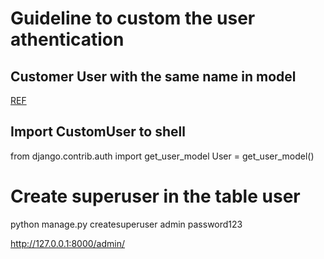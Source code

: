 # Guideline to custom the user athentication

## Customer User with the same name in model

[REF](https://www.caktusgroup.com/blog/2019/04/26/how-switch-custom-django-user-model-mid-project/)

## Import CustomUser to shell

from django.contrib.auth import get_user_model
User = get_user_model()

# Create superuser in the table user

python manage.py createsuperuser
admin
password123

http://127.0.0.1:8000/admin/
